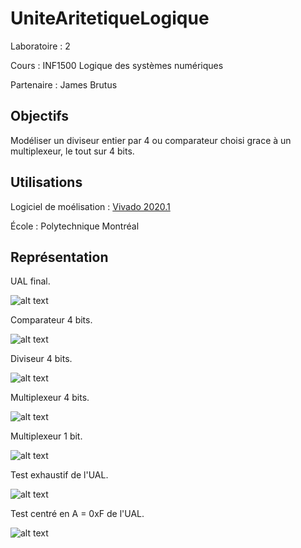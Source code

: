 # UniteAritetiqueLogique
Laboratoire : 2

Cours : INF1500 Logique des systèmes numériques

Partenaire : James Brutus


## Objectifs
Modéliser un diviseur entier par 4 ou comparateur choisi grace à un multiplexeur, le tout sur 4 bits.

## Utilisations
Logiciel de moélisation : [Vivado 2020.1](https://www.xilinx.com/support/download.html)

École : Polytechnique Montréal


## Représentation
UAL final.

![alt text](https://github.com/TritzA/UAL/blob/main/UAL.PNG)

Comparateur 4 bits.

![alt text](https://github.com/TritzA/UAL/blob/main/CMP_4B.PNG)

Diviseur 4 bits.

![alt text](https://github.com/TritzA/UAL/blob/main/DIV_4B.PNG)

Multiplexeur 4 bits.

![alt text](https://github.com/TritzA/UAL/blob/main/MUX_2_1_4B.PNG)

Multiplexeur 1 bit.

![alt text](https://github.com/TritzA/UAL/blob/main/MUX_2_1_1B.PNG)

Test exhaustif de l'UAL.

![alt text](https://github.com/TritzA/UAL/blob/main/exhaustif.PNG)

Test centré en A = 0xF de l'UAL.

![alt text](https://github.com/TritzA/UAL/blob/main/a_vaut_f.PNG)
